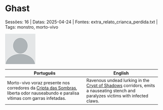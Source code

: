 
# Ghast

Sessões: 16 | Datas: 2025-04-24 | Fontes: extra_relato_crianca_perdida.txt | Tags: monstro, morto-vivo

![Ghast](docs/dm/-/monsters/blank.png)

| Português | English |
|-----------|---------|
| Morto-vivo voraz presente nos corredores da [Cripta das Sombras](cripta_das_sombras.md), liberta odor nauseabundo e paralisa vítimas com garras infetadas. | Ravenous undead lurking in the [Crypt of Shadows](cripta_das_sombras.md) corridors, emits a nauseating stench and paralyzes victims with infected claws. |

